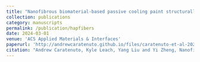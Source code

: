 ```yaml
---
title: "Nanofibrous biomaterial-based passive cooling paint structurally linked by alkane-oleate interactions"
collection: publications
category: manuscripts
permalink: /publication/hapfibers
date: 2024-03-01
venue: 'ACS Applied Materials & Interfaces'
paperurl: 'http://andrewcaratenuto.github.io/files/caratenuto-et-al-2024-nanofibrous-biomaterial-based-passive-cooling-paint-structurally-linked-by-alkane-oleate.pdf'
citation: "Andrew Caratenuto, Kyle Leach, Yang Liu and Yi Zheng, Nanofibrous biomaterial-based passive cooling paint structurally linked by alkane-oleate interactions. <i>ACS Appl. Mater. Interfaces</i> <b>16</b> <i>10</i>, 12717-12730 (2024)."
---
```

